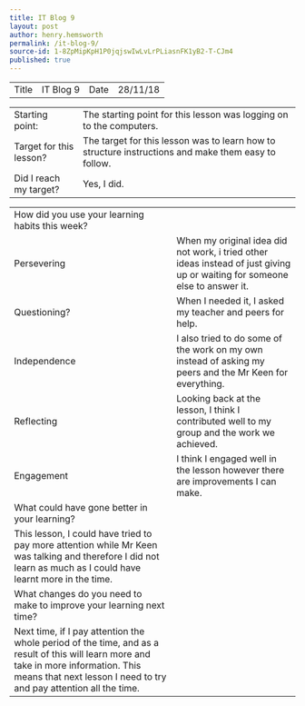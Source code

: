 ```yaml
---
title: IT Blog 9
layout: post
author: henry.hemsworth
permalink: /it-blog-9/
source-id: 1-8ZpMipKpH1P0jqjswIwLvLrPLiasnFK1yB2-T-CJm4
published: true
---
```

<table>
  <tr>
    <td>Title</td>
    <td>IT Blog 9</td>
    <td>Date</td>
    <td>28/11/18</td>
  </tr>
</table>


<table>
  <tr>
    <td>Starting point:</td>
    <td>The starting point for this lesson was logging on to the computers.</td>
  </tr>
  <tr>
    <td>Target for this lesson?</td>
    <td>The target for this lesson was to learn how to structure instructions and make them easy to follow.</td>
  </tr>
  <tr>
    <td>Did I reach my target? </td>
    <td>Yes, I did.</td>
  </tr>
</table>


<table>
  <tr>
    <td>How did you use your learning habits this week?</td>
    <td></td>
  </tr>
  <tr>
    <td>Persevering</td>
    <td>When my original idea did not work, i tried other ideas instead of just giving up or waiting for someone else to answer it.</td>
  </tr>
  <tr>
    <td>Questioning?</td>
    <td>When I needed it, I asked my teacher and peers for help.</td>
  </tr>
  <tr>
    <td>Independence</td>
    <td>I also tried to do some of the work on my own instead of asking my peers and the Mr Keen for everything.</td>
  </tr>
  <tr>
    <td>Reflecting</td>
    <td>Looking back at the lesson, I think I contributed well to my group and the work we achieved.</td>
  </tr>
  <tr>
    <td>Engagement</td>
    <td>I think I engaged well in the lesson however there are improvements I can make.</td>
  </tr>
  <tr>
    <td>What could have gone better in your learning?</td>
    <td></td>
  </tr>
  <tr>
    <td>This lesson, I could have tried to pay more attention while Mr Keen was talking and therefore I did not learn as much as I could have learnt more in the time.</td>
    <td></td>
  </tr>
  <tr>
    <td>What changes do you need to make to improve your learning next time?</td>
    <td></td>
  </tr>
  <tr>
    <td>Next time, if I pay attention the whole period of the time, and as a result of this will learn more and take in more information. This means that next lesson I need to try and pay attention all the time.</td>
    <td></td>
  </tr>
</table>


